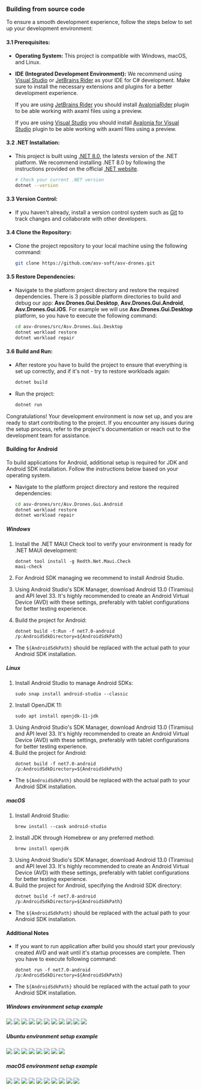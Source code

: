 ### Building from source code

To ensure a smooth development experience, follow the steps below to set up your development environment:

#### 3.1 Prerequisites:
- **Operating System:** This project is compatible with Windows, macOS, and Linux.
- **IDE (Integrated Development Environment):** We recommend using [Visual Studio](https://visualstudio.microsoft.com/) or [JetBrains Rider](https://www.jetbrains.com/rider/) as your IDE for C# development. Make sure to install the necessary extensions and plugins for a better development experience.

    If you are using [JetBrains Rider](https://www.jetbrains.com/rider/) you should install [AvaloniaRider](https://docs.avaloniaui.net/docs/reference/jetbrains-rider-ide/jetbrains-rider-setup#install-the-avalonia-plugin) plugin to be able working with axaml files using a preview. 

    If you are using [Visual Studio](https://visualstudio.microsoft.com/) you should install [Avalonia for Visual Studio](https://docs.avaloniaui.net/docs/get-started/set-up-an-editor#visual-studio) plugin to be able working with axaml files using a preview.

#### 3.2 .NET Installation:
- This project is built using [.NET 8.0](https://dotnet.microsoft.com/download/dotnet/8.0), the latests version of the .NET platform. We recommend installing .NET 8.0 by following the instructions provided on the official [.NET website](https://dotnet.microsoft.com/download/dotnet/8.0).

   ```bash
   # Check your current .NET version
   dotnet --version
   ```

#### 3.3 Version Control:
- If you haven't already, install a version control system such as [Git](https://git-scm.com/) to track changes and collaborate with other developers.

#### 3.4 Clone the Repository:
- Clone the project repository to your local machine using the following command:

   ```bash
   git clone https://github.com/asv-soft/asv-drones.git
   ```

#### 3.5 Restore Dependencies:
- Navigate to the platform project directory and restore the required dependencies. There is 3 possible platform directories to build and debug our app: __Asv.Drones.Gui.Desktop__, __Asv.Drones.Gui.Android__, __Asv.Drones.Gui.iOS__.
For example we will use __Asv.Drones.Gui.Desktop__ platform, so you have to execute the following command:

   ```bash
   cd asv-drones/src/Asv.Drones.Gui.Desktop
   dotnet workload restore
   dotnet workload repair
   ```

#### 3.6 Build and Run:
- After restore you have to build the project to ensure that everything is set up correctly, and if it's not - try to restore workloads again:

   ```bash
   dotnet build
   ```

- Run the project:

   ```bash
   dotnet run
   ```

Congratulations! Your development environment is now set up, and you are ready to start contributing to the project. If you encounter any issues during the setup process, refer to the project's documentation or reach out to the development team for assistance.

#### Building for Android

To build applications for Android, additional setup is required for JDK and Android SDK installation. Follow the instructions below based on your operating system.

- Navigate to the platform project directory and restore the required dependencies:

   ```bash
   cd asv-drones/src/Asv.Drones.Gui.Android
   dotnet workload restore
   dotnet workload repair
   ```

##### Windows

1. Install the .NET MAUI Check tool to verify your environment is ready for .NET MAUI development:
   ```
   dotnet tool install -g Redth.Net.Maui.Check
   maui-check
   ```

2. For Android SDK managing we recommend to install Android Studio.

3. Using Android Studio's SDK Manager, download Android 13.0 (Tiramisu) and API level 33. It's highly recommended to create an Android Virtual Device (AVD) with these settings, preferably with tablet configurations for better testing experience.

4. Build the project for Android:
   ```
   dotnet build -t:Run -f net7.0-android /p:AndroidSdkDirectory=${AndroidSdkPath}
   ```

- The `${AndroidSdkPath}` should be replaced with the actual path to your Android SDK installation.

##### Linux

1. Install Android Studio to manage Android SDKs:
   ```
   sudo snap install android-studio --classic
   ```
2. Install OpenJDK 11:
   ```
   sudo apt install openjdk-11-jdk
   ```
3. Using Android Studio's SDK Manager, download Android 13.0 (Tiramisu) and API level 33. It's highly recommended to create an Android Virtual Device (AVD) with these settings, preferably with tablet configurations for better testing experience.
4. Build the project for Android:
   ```
   dotnet build -f net7.0-android /p:AndroidSdkDirectory=${AndroidSdkPath}
   ```
- The `${AndroidSdkPath}` should be replaced with the actual path to your Android SDK installation.

##### macOS

1. Install Android Studio:
   ```
   brew install --cask android-studio
   ```
2. Install JDK through Homebrew or any preferred method:
   ```
   brew install openjdk
   ```
3. Using Android Studio's SDK Manager, download Android 13.0 (Tiramisu) and API level 33. It's highly recommended to create an Android Virtual Device (AVD) with these settings, preferably with tablet configurations for better testing experience.
4. Build the project for Android, specifying the Android SDK directory:
   ```
   dotnet build -f net7.0-android /p:AndroidSdkDirectory=${AndroidSdkPath}
   ```
- The `${AndroidSdkPath}` should be replaced with the actual path to your Android SDK installation.

#### Additional Notes

- If you want to run application after build you should start your previously created AVD and wait until it's startup processes are complete. Then you have to execute following command:
    ```
    dotnet run -f net7.0-android /p:AndroidSdkDirectory=${AndroidSdkPath}
    ```
- The `${AndroidSdkPath}` should be replaced with the actual path to your Android SDK installation.


##### Windows environment setup example
![](images/windows-download-dotnet-sdk.png)
![](images/windows-install-dotnet-sdk-1.png)
![](images/windows-install-dotnet-sdk-2.png)
![](images/windows-install-dotnet-sdk-3.png)
![](images/windows-git-clone-asv-drones-repo.png)
![](images/windows-asv-drones-repo-platform-select.png)
![](images/windows-asv-drones-desktop-workload-restore.png)
![](images/windows-asv-drones-desktop-workload-repair.png)
![](images/windows-asv-drones-desktop-build.png)
![](images/windows-asv-drones-desktop-run.png)
![](images/windows-asv-drones-desktop.png)
##### Ubuntu environment setup example

![](images/ubuntu-apt-get-dotnet-sdk-install.jpg)
![](images/ubuntu-apt-get-dotnet-sdk-install-complete.jpg)
![](images/ubuntu-apt-get-dotnet-sdk-check-version.jpg)
![](images/ubuntu-clone-asv-drones-repo.jpg)
![](images/ubuntu-select-asv-drones-repo-platform-to-build.jpg)
![](images/ubuntu-asv-drones-repo-desktop-workload-restore.jpg)
![](images/ubuntu-asv-drones-repo-desktop-build.jpg)
![](images/ubuntu-asv-drones-repo-desktop.jpg)

##### macOS environment setup example

![](images/macos-dotnet-sdk-install.jpg)
![](images/macos-dotnet-sdk-install-complete.jpg)
![](images/macos-asv-drones-repo.jpg)
![](images/macos-asv-drones-repo-complete.jpg)
![](images/macos-asv-drones-repo-desktop-workload-restore.jpg)
![](images/macos-asv-drones-repo-desktop-workload-restore-complete.jpg)
![](images/macos-asv-drones-repo-desktop-build.jpg)
![](images/macos-asv-drones-repo-desktop-build-complete.jpg)
![](images/macos-asv-drones-repo-desktop-run.jpg)
![](images/macos-asv-drones-repo-desktop.jpg)
